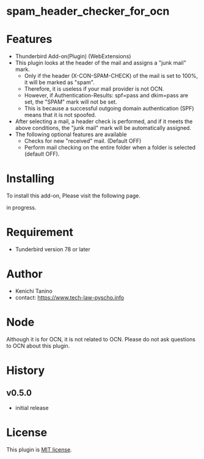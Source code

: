 # spam_header_checker_for_ocn

# Features

- Thunderbird Add-on(Plugin) (WebExtensions)
- This plugin looks at the header of the mail and assigns a "junk mail" mark.
  - Only if the header (X-CON-SPAM-CHECK) of the mail is set to 100%, it will be marked as "spam".
  - Therefore, it is useless if your mail provider is not OCN.
  - However, if Authentication-Results: spf=pass and dkim=pass are set, the "SPAM" mark will not be set.
  - This is because a successful outgoing domain authentication (SPF) means that it is not spoofed.
- After selecting a mail, a header check is performed, and if it meets the above conditions, the "junk mail" mark will be automatically assigned.
- The following optional features are available
  - Checks for new "received" mail. (Default OFF)
  - Perform mail checking on the entire folder when a folder is selected (default OFF).

# Installing

To install this add-on, Please visit the following page.

in progress.

# Requirement

- Tunderbird version 78 or later

# Author

* Kenichi Tanino
* contact: https://www.tech-law-pyscho.info

# Node

Although it is for OCN, it is not related to OCN. Please do not ask questions to OCN about this plugin.

# History

## v0.5.0

- initial release

# License

This plugin is [MIT license](https://en.wikipedia.org/wiki/MIT_License).